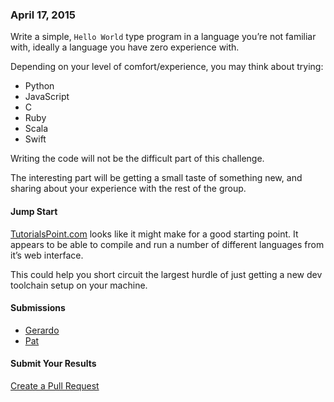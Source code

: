 ### April 17, 2015

Write a simple, `Hello World` type program in a language you’re not familiar
with, ideally a language you have zero experience with.

Depending on your level of comfort/experience, you may think about trying:

 * Python
 * JavaScript
 * C
 * Ruby
 * Scala
 * Swift

Writing the code will not be the difficult part of this challenge.

The interesting part will be getting a small taste of something new, and sharing
about your experience with the rest of the group.

#### Jump Start

[TutorialsPoint.com](http://www.tutorialspoint.com/codingground.htm) looks like
it might make for a good starting point. It appears to be able to compile and
run a number of different languages from it’s web interface.

This could help you short circuit the largest hurdle of just getting a new dev
toolchain setup on your machine.

#### Submissions
  * [Gerardo](https://github.com/AICSC/Coding-Challenges/tree/master/2015/04-17/Gerardo)
  * [Pat](https://github.com/AICSC/Coding-Challenges/tree/master/2015/04-17/Pat/HiEarth.F)

#### Submit Your Results
[Create a Pull Request](https://github.com/AICSC/Coding-Challenges/new/master/2015/04-17/)
